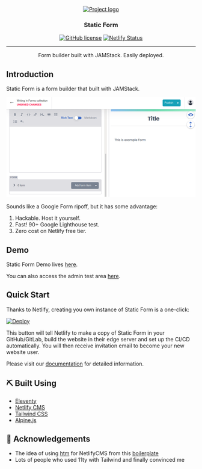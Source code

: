 <p align="center">
  <a href="" rel="noopener">
 <img height=200px src="docs/StaticFormDark.svg" alt="Project logo"></a>
</p>

<h3 align="center">Static Form</h3>

<div align="center">

[![GitHub license](https://img.shields.io/github/license/zulvkr/StaticForm)](https://github.com/zulvkr/StaticForm/blob/main/LICENSE)
[![Netlify Status](https://api.netlify.com/api/v1/badges/a7080df2-1a6f-4408-b74f-ad09b0e26e9f/deploy-status)](https://app.netlify.com/sites/staticform21/deploys)

</div>

---

<p align="center"> Form builder built with JAMStack. Easily deployed.
</p>

## Introduction

Static Form is a form builder that built with JAMStack.

![Static Form Demo](/docs/web.gif)

Sounds like a Google Form ripoff, but it has some advantage:

1. Hackable. Host it yourself.
2. Fast! 90+ Google Lighthouse test.
3. Zero cost on Netlify free tier.

## Demo

Static Form Demo lives [here](https://staticform21.netlify.app).

You can also access the admin test area [here](https://staticform21.netlify.app/admin).

## Quick Start

Thanks to Netlify, creating you own instance of Static Form is a one-click:

[![Deploy](https://www.netlify.com/img/deploy/button.svg)](https://app.netlify.com/start/deploy?repository=https://github.com/zulvkr/StaticForm&stack=cms)

This button will tell Netlify to make a copy of Static Form in your GitHub/GitLab, build the website in their edge server and set up the CI/CD automatically. You will then receive invitation email to become your new website user.

Please visit our [documentation](#) for detailed information.

## ⛏️ Built Using <a name = "built_using"></a>

- [Eleventy](https://www.11ty.dev/)
- [Netlify CMS](https://www.netlifycms.org/)
- [Tailwind CSS](https://tailwindcss.com/)
- [Alpine.js](https://github.com/alpinejs/alpine)

## 🎉 Acknowledgements <a name = "acknowledgement"></a>

- The idea of using [htm](https://github.com/developit/htm) for NetlifyCMS from this [boilerplate](https://github.com/danurbanowicz/eleventy-netlify-boilerplate/)
- Lots of people who used 11ty with Tailwind and finally convinced me
